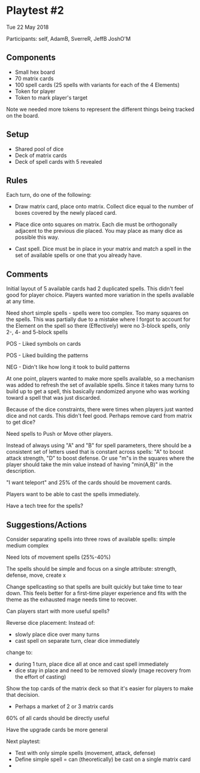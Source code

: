 # Playtest #2

Tue 22 May 2018

Participants: self, AdamB, SverreR, JeffB JoshO'M

## Components

* Small hex board
* 70 matrix cards
* 100 spell cards (25 spells with variants for each of the 4 Elements)
* Token for player
* Token to mark player's target

Note we needed more tokens to represent the different things being tracked on the board.

## Setup

* Shared pool of dice
* Deck of matrix cards
* Deck of spell cards with 5 revealed

## Rules

Each turn, do one of the following:

* Draw matrix card, place onto matrix.
Collect dice equal to the number of boxes covered by the newly placed card.

* Place dice onto squares on matrix. Each die must be orthogonally adjacent to
the previous die placed. You may place as many dice as possible this way.

* Cast spell. Dice must be in place in your matrix and match a spell in the set
of available spells or one that you already have.

## Comments

Initial layout of 5 available cards had 2 duplicated spells. This didn't feel good
for player choice.
Players wanted more variation in the spells available at any time.

Need short simple spells - spells were too complex. Too many squares on the spells. This was partially due to a mistake
where I forgot to account for the Element on the spell so there (Effectively) were no
3-block spells, only 2-, 4- and 5-block spells

POS - Liked symbols on cards

POS - Liked building the patterns

NEG - Didn't like how long it took to build patterns

At one point, players wanted to make more spells available, so a mechanism was added to refresh the set of available spells. Since it takes many turns to build up to get a spell, this basically randomized anyone who was working toward a spell that was just discarded.

Because of the dice constraints, there were times when players just wanted dice and not cards. This didn't feel good. Perhaps remove card from matrix to get dice?

Need spells to Push or Move other players.

Instead of always using "A" and "B" for spell parameters, there should be a consistent set of letters used that is constant across spells: "A" to boost attack strength, "D" to boost defense. Or use "m"s in the squares where the player should take the min value instead of having "min(A,B)" in the description.

"I want teleport" and 25% of the cards should be movement cards.

Players want to be able to cast the spells immediately.

Have a tech tree for the spells?

## Suggestions/Actions

Consider separating spells into three rows of available spells: simple medium complex

Need lots of movement spells (25%-40%)

The spells should be simple and focus on a single attribute: strength, defense, move, create x

Change spellcasting so that spells are built quickly but take time to tear down. This 
feels better for a first-time player experience and fits with the theme as the 
exhausted mage needs time to recover.

Can players start with more useful spells?

Reverse dice placement: Instead of:

* slowly place dice over many turns
* cast spell on separate turn, clear dice immediately

change to:

* during 1 turn, place dice all at once and cast spell immediately
* dice stay in place and need to be removed slowly (mage recovery from the effort of casting)

Show the top cards of the matrix deck so that it's easier for players to make that decision.

* Perhaps a market of 2 or 3 matrix cards

60% of all cards should be directly useful

Have the upgrade cards be more general

Next playtest:

* Test with only simple spells (movement, attack, defense)
* Define simple spell = can (theoretically) be cast on a single matrix card
* 